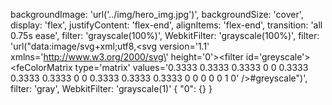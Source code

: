 backgroundImage: 'url(\'../img/hero_img.jpg\')',
backgroundSize: 'cover',
display: 'flex',
justifyContent: 'flex-end',
alignItems: 'flex-end',
transition: 'all 0.75s ease',
filter: 'grayscale(100%)',
WebkitFilter: 'grayscale(100%)',
filter: 'url("data:image/svg+xml;utf8,<svg version=\'1.1\' xmlns=\'http://www.w3.org/2000/svg\' height=\'0\'><filter id=\'greyscale\'><feColorMatrix type=\'matrix\' values=\'0.3333 0.3333 0.3333 0 0 0.3333 0.3333 0.3333 0 0 0.3333 0.3333 0.3333 0 0 0 0 0 1 0\' /></filter></svg>#greyscale")',
filter: 'gray',
WebkitFilter: 'grayscale(1)'
{
    "0": {}
}
